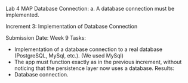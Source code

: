 Lab 4 MAP
 Database Connection:
a. A database connection must be implemented.

Increment 3: Implementation of Database Connection

Submission Date: Week 9
Tasks:
  - Implementation of a database connection to a real database (PostgreSQL, MySql, etc.). (We used         MySql)
  - The app must function exactly as in the previous increment, without noticing that the persistence     layer now uses a database.
Results:
  - Database connection.
